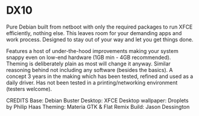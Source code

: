 # DX10
Pure Debian built from netboot with only the required packages to run XFCE efficiently, nothing else. This leaves room for your demanding apps and work process. Designed to stay out of your way and let you get things done.

Features a host of under-the-hood improvements making your system snappy even on low-end hardware (1GB min - 4GB recommended). Theming is deliberately plain as most will change it anyway. Similar reasoning behind not including any software (besides the basics). A concept 3 years in the making which has been tested, refined and used as a daily driver. Has not been tested in a printing/networking environment (testers welcome).

CREDITS
Base: Debian Buster
Desktop: XFCE
Desktop wallpaper: Droplets by Philip Haas
Theming: Materia GTK & Flat Remix
Build: Jason Dessington
